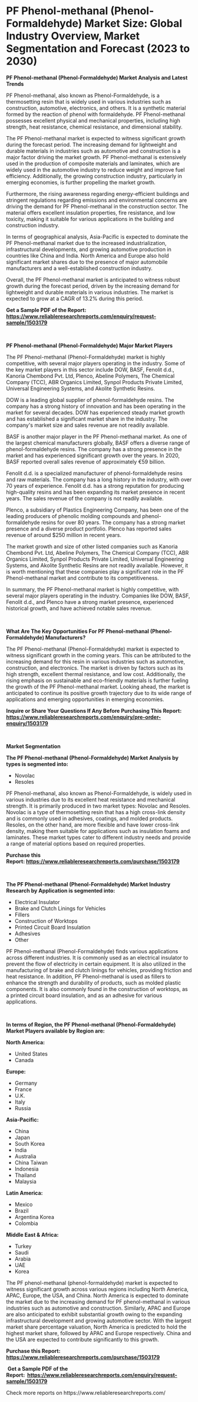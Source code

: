 <p><h1>PF Phenol-methanal (Phenol-Formaldehyde) Market Size: Global Industry Overview, Market Segmentation and Forecast (2023 to 2030)</h1></p><p><strong>PF Phenol-methanal (Phenol-Formaldehyde) Market Analysis and Latest Trends</strong></p>
<p><p>PF Phenol-methanal, also known as Phenol-Formaldehyde, is a thermosetting resin that is widely used in various industries such as construction, automotive, electronics, and others. It is a synthetic material formed by the reaction of phenol with formaldehyde. PF Phenol-methanal possesses excellent physical and mechanical properties, including high strength, heat resistance, chemical resistance, and dimensional stability.</p><p>The PF Phenol-methanal market is expected to witness significant growth during the forecast period. The increasing demand for lightweight and durable materials in industries such as automotive and construction is a major factor driving the market growth. PF Phenol-methanal is extensively used in the production of composite materials and laminates, which are widely used in the automotive industry to reduce weight and improve fuel efficiency. Additionally, the growing construction industry, particularly in emerging economies, is further propelling the market growth.</p><p>Furthermore, the rising awareness regarding energy-efficient buildings and stringent regulations regarding emissions and environmental concerns are driving the demand for PF Phenol-methanal in the construction sector. The material offers excellent insulation properties, fire resistance, and low toxicity, making it suitable for various applications in the building and construction industry.</p><p>In terms of geographical analysis, Asia-Pacific is expected to dominate the PF Phenol-methanal market due to the increased industrialization, infrastructural developments, and growing automotive production in countries like China and India. North America and Europe also hold significant market shares due to the presence of major automobile manufacturers and a well-established construction industry.</p><p>Overall, the PF Phenol-methanal market is anticipated to witness robust growth during the forecast period, driven by the increasing demand for lightweight and durable materials in various industries. The market is expected to grow at a CAGR of 13.2% during this period.</p></p>
<p><strong>Get a Sample PDF of the Report:&nbsp; <a href="https://www.reliableresearchreports.com/enquiry/request-sample/1503179">https://www.reliableresearchreports.com/enquiry/request-sample/1503179</a></strong></p>
<p>&nbsp;</p>
<p><strong>PF Phenol-methanal (Phenol-Formaldehyde) Major Market Players</strong></p>
<p><p>The PF Phenol-methanal (Phenol-Formaldehyde) market is highly competitive, with several major players operating in the industry. Some of the key market players in this sector include DOW, BASF, Fenolit d.d., Kanoria Chembond Pvt. Ltd, Plenco, Abeline Polymers, The Chemical Company (TCC), ABR Organics Limited, Synpol Products Private Limited, Universal Engineering Systems, and Akolite Synthetic Resins.</p><p>DOW is a leading global supplier of phenol-formaldehyde resins. The company has a strong history of innovation and has been operating in the market for several decades. DOW has experienced steady market growth and has established a significant market share in the industry. The company's market size and sales revenue are not readily available.</p><p>BASF is another major player in the PF Phenol-methanal market. As one of the largest chemical manufacturers globally, BASF offers a diverse range of phenol-formaldehyde resins. The company has a strong presence in the market and has experienced significant growth over the years. In 2020, BASF reported overall sales revenue of approximately €59 billion.</p><p>Fenolit d.d. is a specialized manufacturer of phenol-formaldehyde resins and raw materials. The company has a long history in the industry, with over 70 years of experience. Fenolit d.d. has a strong reputation for producing high-quality resins and has been expanding its market presence in recent years. The sales revenue of the company is not readily available.</p><p>Plenco, a subsidiary of Plastics Engineering Company, has been one of the leading producers of phenolic molding compounds and phenol-formaldehyde resins for over 80 years. The company has a strong market presence and a diverse product portfolio. Plenco has reported sales revenue of around $250 million in recent years.</p><p>The market growth and size of other listed companies such as Kanoria Chembond Pvt. Ltd, Abeline Polymers, The Chemical Company (TCC), ABR Organics Limited, Synpol Products Private Limited, Universal Engineering Systems, and Akolite Synthetic Resins are not readily available. However, it is worth mentioning that these companies play a significant role in the PF Phenol-methanal market and contribute to its competitiveness.</p><p>In summary, the PF Phenol-methanal market is highly competitive, with several major players operating in the industry. Companies like DOW, BASF, Fenolit d.d., and Plenco have a strong market presence, experienced historical growth, and have achieved notable sales revenue.</p></p>
<p>&nbsp;</p>
<p><strong>What Are The Key Opportunities For PF Phenol-methanal (Phenol-Formaldehyde) Manufacturers?</strong></p>
<p><p>The PF Phenol-methanal (Phenol-Formaldehyde) market is expected to witness significant growth in the coming years. This can be attributed to the increasing demand for this resin in various industries such as automotive, construction, and electronics. The market is driven by factors such as its high strength, excellent thermal resistance, and low cost. Additionally, the rising emphasis on sustainable and eco-friendly materials is further fueling the growth of the PF Phenol-methanal market. Looking ahead, the market is anticipated to continue its positive growth trajectory due to its wide range of applications and emerging opportunities in emerging economies.</p></p>
<p><strong>Inquire or Share Your Questions If Any Before Purchasing This Report: <a href="https://www.reliableresearchreports.com/enquiry/pre-order-enquiry/1503179">https://www.reliableresearchreports.com/enquiry/pre-order-enquiry/1503179</a></strong></p>
<p>&nbsp;</p>
<p><strong>Market Segmentation</strong></p>
<p><strong>The PF Phenol-methanal (Phenol-Formaldehyde) Market Analysis by types is segmented into:</strong></p>
<p><ul><li>Novolac</li><li>Resoles</li></ul></p>
<p><p>PF Phenol-methanal, also known as Phenol-Formaldehyde, is widely used in various industries due to its excellent heat resistance and mechanical strength. It is primarily produced in two market types: Novolac and Resoles. Novolac is a type of thermosetting resin that has a high cross-link density and is commonly used in adhesives, coatings, and molded products. Resoles, on the other hand, are more flexible and have lower cross-link density, making them suitable for applications such as insulation foams and laminates. These market types cater to different industry needs and provide a range of material options based on required properties.</p></p>
<p><strong>Purchase this Report:&nbsp;<a href="https://www.reliableresearchreports.com/purchase/1503179">https://www.reliableresearchreports.com/purchase/1503179</a></strong></p>
<p>&nbsp;</p>
<p><strong>The PF Phenol-methanal (Phenol-Formaldehyde) Market Industry Research by Application is segmented into:</strong></p>
<p><ul><li>Electrical Insulator</li><li>Brake and Clutch Linings for Vehicles</li><li>Fillers</li><li>Construction of Worktops</li><li>Printed Circuit Board Insulation</li><li>Adhesives</li><li>Other</li></ul></p>
<p><p>PF Phenol-methanal (Phenol-Formaldehyde) finds various applications across different industries. It is commonly used as an electrical insulator to prevent the flow of electricity in certain equipment. It is also utilized in the manufacturing of brake and clutch linings for vehicles, providing friction and heat resistance. In addition, PF Phenol-methanal is used as fillers to enhance the strength and durability of products, such as molded plastic components. It is also commonly found in the construction of worktops, as a printed circuit board insulation, and as an adhesive for various applications.</p></p>
<p>&nbsp;</p>
<p><strong>In terms of Region, the PF Phenol-methanal (Phenol-Formaldehyde) Market Players available by Region are:</strong></p>
<p>
    <p> <strong> North America: </strong>
        <ul>
            <li>United States</li>
            <li>Canada</li>
        </ul>
        </p> 
    <p> <strong> Europe: </strong>
        <ul>
            <li>Germany</li>
            <li>France</li>
            <li>U.K.</li>
            <li>Italy</li>
            <li>Russia</li>
        </ul>
        </p> 
    <p> <strong> Asia-Pacific: </strong>
        <ul>
            <li>China</li>
            <li>Japan</li>
            <li>South Korea</li>
            <li>India</li>
            <li>Australia</li>
            <li>China Taiwan</li>
            <li>Indonesia</li>
            <li>Thailand</li>
            <li>Malaysia</li>
        </ul>
        </p> 
    <p> <strong> Latin America: </strong>
        <ul>
            <li>Mexico</li>
            <li>Brazil</li>
            <li>Argentina Korea</li>
            <li>Colombia</li>
        </ul>
        </p> 
    <p> <strong> Middle East & Africa: </strong>
        <ul>
            <li>Turkey</li>
            <li>Saudi</li>
            <li>Arabia</li>
            <li>UAE</li>
            <li>Korea</li>
        </ul>
    </p>
    </p>
<p><p>The PF phenol-methanal (phenol-formaldehyde) market is expected to witness significant growth across various regions including North America, APAC, Europe, the USA, and China. North America is expected to dominate the market due to the increasing demand for PF phenol-methanal in various industries such as automotive and construction. Similarly, APAC and Europe are also anticipated to exhibit substantial growth owing to the expanding infrastructural development and growing automotive sector. With the largest market share percentage valuation, North America is predicted to hold the highest market share, followed by APAC and Europe respectively. China and the USA are expected to contribute significantly to this growth.</p></p>
<p><strong>Purchase this Report: <a href="https://www.reliableresearchreports.com/purchase/1503179">https://www.reliableresearchreports.com/purchase/1503179</a></strong></p>
<p>&nbsp;<strong>Get a Sample PDF of the Report:&nbsp;&nbsp;<a href="https://www.reliableresearchreports.com/enquiry/request-sample/1503179">https://www.reliableresearchreports.com/enquiry/request-sample/1503179</a></strong></p>
<p><strong></strong></p>
<p>Check more reports on https://www.reliableresearchreports.com/</p>